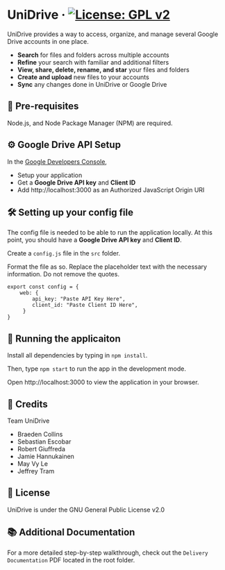 # UniDrive · [![License: GPL v2](https://img.shields.io/badge/License-GPL%20v2-blue.svg)](https://www.gnu.org/licenses/old-licenses/gpl-2.0.en.html)
UniDrive provides a way to access, organize, and manage several Google Drive accounts in one place.
- **Search** for files and folders across multiple accounts
- **Refine** your search with familiar and additional filters
- **View, share, delete, rename, and star** your files and folders
- **Create and upload** new files to your accounts
- **Sync** any changes done in UniDrive or Google Drive

## 📑 Pre-requisites
Node.js, and Node Package Manager (NPM) are required.

## ⚙ Google Drive API Setup
In the [Google Developers Console](https://console.developers.google.com/),
- Setup your application
- Get a **Google Drive API key** and **Client ID**
- Add http://localhost:3000 as an Authorized JavaScript Origin URI

## 🛠 Setting up your config file
The config file is needed to be able to run the application locally. At this point, you should have a **Google Drive API key** and **Client ID**.

Create a `config.js` file in the `src` folder.

Format the file as so. Replace the placeholder text with the necessary information. Do not remove the quotes.
```
export const config = {
    web: {
        api_key: "Paste API Key Here",
        client_id: "Paste Client ID Here",
     }
}
```

## 🚀 Running the applicaiton
Install all dependencies by typing in `npm install`.

Then, type `npm start` to run the app in the development mode.

Open http://localhost:3000 to view the application in your browser.

## 🌟 Credits
Team UniDrive
- Braeden Collins
- Sebastian Escobar
- Robert Giuffreda
- Jamie Hannukainen
- May Vy Le
- Jeffrey Tram

## 📜 License
UniDrive is under the GNU General Public License v2.0

## 📚 Additional Documentation
For a more detailed step-by-step walkthrough, check out the `Delivery Documentation` PDF located in the root folder.
